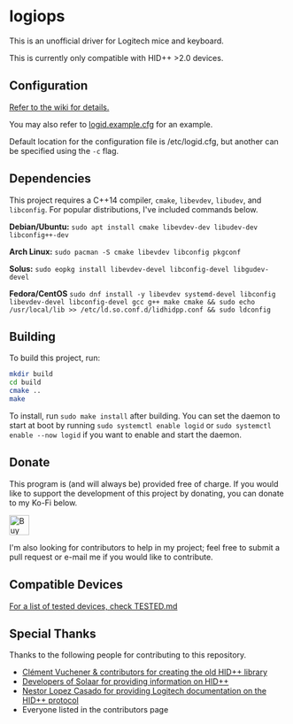 # logiops

This is an unofficial driver for Logitech mice and keyboard.

This is currently only compatible with HID++ \>2.0 devices.

## Configuration
[Refer to the wiki for details.](https://github.com/PixlOne/logiops/wiki/Configuration)

You may also refer to [logid.example.cfg](./logid.example.cfg) for an example.

Default location for the configuration file is /etc/logid.cfg, but another can be specified using the `-c` flag.

## Dependencies

This project requires a C++14 compiler, `cmake`, `libevdev`, `libudev`, and `libconfig`. For popular distributions, I've included commands below.

**Debian/Ubuntu:** `sudo apt install cmake libevdev-dev libudev-dev libconfig++-dev`

**Arch Linux:** `sudo pacman -S cmake libevdev libconfig pkgconf`

**Solus:** `sudo eopkg install libevdev-devel libconfig-devel libgudev-devel`

**Fedora/CentOS** `sudo dnf install -y libevdev systemd-devel libconfig libevdev-devel libconfig-devel gcc g++ make cmake && sudo echo /usr/local/lib >> /etc/ld.so.conf.d/lidhidpp.conf && sudo ldconfig`

## Building

To build this project, run:

```bash
mkdir build
cd build
cmake ..
make
```

To install, run `sudo make install` after building. You can set the daemon to start at boot by running `sudo systemctl enable logid` or `sudo systemctl enable --now logid` if you want to enable and start the daemon.

## Donate
This program is (and will always be) provided free of charge. If you would like to support the development of this project by donating, you can donate to my Ko-Fi below.

<a href='https://ko-fi.com/R6R81QQ9M' target='_blank'><img height='36' style='border:0px;height:36px;' src='https://cdn.ko-fi.com/cdn/kofi1.png?v=2' border='0' alt='Buy Me a Coffee at ko-fi.com' /></a>

I'm also looking for contributors to help in my project; feel free to submit a pull request or e-mail me if you would like to contribute.

## Compatible Devices

[For a list of tested devices, check TESTED.md](TESTED.md)

## Special Thanks
Thanks to the following people for contributing to this repository.

- [Clément Vuchener & contributors for creating the old HID++ library](https://github.com/cvuchener/hidpp)
- [Developers of Solaar for providing information on HID++](https://github.com/pwr-Solaar/Solaar)
- [Nestor Lopez Casado for providing Logitech documentation on the HID++ protocol](http://drive.google.com/folderview?id=0BxbRzx7vEV7eWmgwazJ3NUFfQ28)
- Everyone listed in the contributors page
